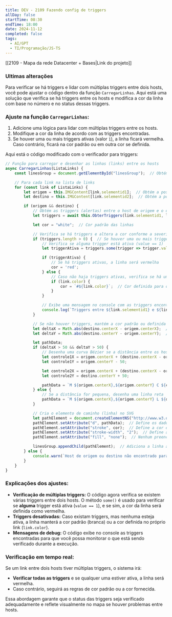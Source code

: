 ```yaml
---
title: DEV - 2109 Fazendo config de triggers
allDay: false
startTime: 08:30
endTime: 18:00
date: 2024-11-12
completed: false
tags:
  - AI/GPT
  - TI/Programação/JS-TS
---
```

[[2109 - Mapa da rede Datacenter + Bases|Link do projeto]]

### Ultimas alterações

Para verificar se há triggers e lidar com múltiplas triggers entre dois hosts, você pode ajustar o código dentro da função `CarregarLinhas`. Aqui está uma solução que verifica se há triggers entre os hosts e modifica a cor da linha com base no número e no status dessas triggers.

### Ajuste na função `CarregarLinhas`:

1. Adicione uma lógica para lidar com múltiplas triggers entre os hosts.
2. Modifique a cor da linha de acordo com as triggers encontradas.
3. Se houver uma ou mais triggers ativas (valor `1`), a linha ficará vermelha. Caso contrário, ficará na cor padrão ou em outra cor se definida.

Aqui está o código modificado com o verificador para triggers:

```javascript
// Função para carregar e desenhar as linhas (links) entre os hosts
async CarregarLinhas(ListaLinks) {
    const linesGroup = document.getElementById("linesGroup");  // Obtém o grupo de linhas no SVG

    // Para cada link na lista de links
    for (const link of ListaLinks) {
        let origem = this.IMGContent[link.selementid1];  // Obtém a posição do host de origem
        let destino = this.IMGContent[link.selementid2];  // Obtém a posição do host de destino

        if (origem && destino) {
            // Obtém as triggers (alertas) entre o host de origem e o de destino
            let triggers = await this.ObterTriggers(link.selementid1, link.selementid2);

            let cor = "white";  // Cor padrão das linhas

            // Verifica se há triggers e altera a cor conforme a severidade
            if (triggers.length > 0) {  // Se houver uma ou mais triggers
                // Verifica se alguma trigger está ativa (value == 1)
                let triggerAtiva = triggers.some(trigger => trigger.value == 1);

                if (triggerAtiva) {
                    // Se há triggers ativas, a linha será vermelha
                    cor = 'red';
                } else {
                    // Caso não haja triggers ativas, verifica se há uma cor definida no link
                    if (link.color) {
                        cor = `#${link.color}`;  // Cor definida para o link
                    }
                }

                // Exibe uma mensagem no console com as triggers encontradas entre os hosts
                console.log(`Triggers entre ${link.selementid1} e ${link.selementid2}:`, triggers);
            }

            // Se não houver triggers, mantém a cor padrão ou definida no link
            let deltaX = Math.abs(destino.centerX - origem.centerX);  // Diferença em X entre origem e destino
            let deltaY = Math.abs(destino.centerY - origem.centerY);  // Diferença em Y entre origem e destino

            let pathData;
            if (deltaX > 50 && deltaY > 50) {
                // Desenha uma curva Bézier se a distância entre os hosts for grande o suficiente
                let controle1X = origem.centerX + (destino.centerX - origem.centerX) / 4;
                let controle1Y = origem.centerY - 50;

                let controle2X = origem.centerX + (destino.centerX - origem.centerX) * (3 / 4);
                let controle2Y = destino.centerY + 50;

                pathData = `M ${origem.centerX},${origem.centerY} C ${controle1X},${controle1Y} ${controle2X},${controle2Y} ${destino.centerX},${destino.centerY}`;
            } else {
                // Se a distância for pequena, desenha uma linha reta
                pathData = `M ${origem.centerX},${origem.centerY} L ${destino.centerX},${destino.centerY}`;
            }

            // Cria o elemento de caminho (linha) no SVG
            let pathElement = document.createElementNS("http://www.w3.org/2000/svg", 'path');
            pathElement.setAttribute("d", pathData);  // Define os dados da linha (origem e destino)
            pathElement.setAttribute("stroke", cor);  // Define a cor da linha com base nas triggers
            pathElement.setAttribute("stroke-width", "2");  // Define a espessura da linha
            pathElement.setAttribute("fill", "none");  // Nenhum preenchimento, apenas o traçado

            linesGroup.appendChild(pathElement);  // Adiciona a linha ao grupo de linhas no SVG
        } else {
            console.warn(`Host de origem ou destino não encontrado para o link entre ${link.selementid1} e ${link.selementid2}`);
        }
    }
}
```

### Explicações dos ajustes:
- **Verificação de múltiplas triggers:** O código agora verifica se existem várias triggers entre dois hosts. O método `some()` é usado para verificar se **alguma** trigger está ativa (`value == 1`), e se sim, a cor da linha será definida como vermelha.
- **Triggers desativadas:** Caso existam triggers, mas nenhuma esteja ativa, a linha manterá a cor padrão (branca) ou a cor definida no próprio link (`link.color`).
- **Mensagens de debug:** O código exibe no console as triggers encontradas para que você possa monitorar o que está sendo verificado durante a execução.

### Verificação em tempo real:
Se um link entre dois hosts tiver múltiplas triggers, o sistema irá:
- **Verificar todas as triggers** e se qualquer uma estiver ativa, a linha será vermelha.
- Caso contrário, seguirá as regras de cor padrão ou a cor fornecida.

Essa abordagem garante que o status das triggers seja verificado adequadamente e reflete visualmente no mapa se houver problemas entre hosts.